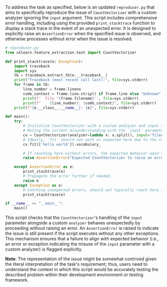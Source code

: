 To address the task as specified, below is an updated `reproducer.py` that aims to specifically reproduce the issue of `CountVectorizer` with a custom analyzer ignoring the `input` argument. This script includes comprehensive error handling, including using the provided `print_stacktrace` function to display a stack trace in the event of an unexpected error. It is designed to explicitly raise an `AssertionError` when the specified issue is observed, and otherwise processes without error when the issue is resolved.

```python
# reproducer.py
from sklearn.feature_extraction.text import CountVectorizer

def print_stacktrace(e: Exception):
    import traceback
    import sys
    tb = traceback.extract_tb(e.__traceback__)
    print("Traceback (most recent call last):", file=sys.stderr)
    for frame in tb:
        line_number = frame.lineno
        code_context = frame.line.strip() if frame.line else "Unknown"
        print(f'  File "{frame.filename}"', file=sys.stderr)
        print(f"    {line_number}: {code_context}", file=sys.stderr)
    print(f"{e.__class__.__name__}: {e}", file=sys.stderr)

def main():
    try:
        # Initialize CountVectorizer with a custom analyzer and input type as 'filename'
        # Noting the current misunderstanding with the `input` parameter and its intended usage here for reproducing the issue context.
        cv = CountVectorizer(analyzer=lambda x: x.split(), input='filename')
        # Ideally, 'fit' should not work as expected here due to the conflict between 'input' type and 'analyzer' usage
        cv.fit(['hello world']).vocabulary_

        # If reaching here without errors, the expected behavior wasn't met, implying an issue or misconfiguration.
        raise AssertionError("Expected CountVectorizer to raise an error due to 'input' type conflict with 'analyzer', but it didn't.")

    except AssertionError as e:
        print_stacktrace(e)
        # Propagate the error further if needed.
        raise e
    except Exception as e:
        # Catching unexpected errors, should not typically reach here if all goes as per scenario.
        print_stacktrace(e)

if __name__ == "__main__":
    main()
```

This script checks that the `CountVectorizer`'s handling of the `input` parameter alongside a custom `analyzer` behaves unexpectedly by proceeding without raising an error. An `AssertionError` is raised to indicate the issue is still present if the script executes without any other exceptions. This mechanism ensures that a failure to align with expected behavior (i.e., an error or exception indicating the misuse of the `input` parameter with a custom analyzer) is flagged explicitly.

**Note**: The representation of the issue might be somewhat contrived given the literal interpretation of the task's requirement; thus, users need to understand the context in which this script would be accurately testing the described problem within their development environment or testing framework.